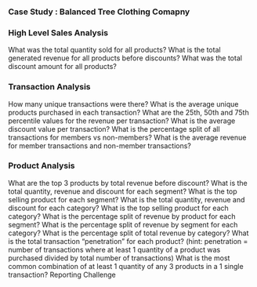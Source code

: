 ### Case Study : Balanced Tree Clothing Comapny

### High Level Sales Analysis
What was the total quantity sold for all products?
What is the total generated revenue for all products before discounts?
What was the total discount amount for all products?
### Transaction Analysis
How many unique transactions were there?
What is the average unique products purchased in each transaction?
What are the 25th, 50th and 75th percentile values for the revenue per transaction?
What is the average discount value per transaction?
What is the percentage split of all transactions for members vs non-members?
What is the average revenue for member transactions and non-member transactions?
### Product Analysis
What are the top 3 products by total revenue before discount?
What is the total quantity, revenue and discount for each segment?
What is the top selling product for each segment?
What is the total quantity, revenue and discount for each category?
What is the top selling product for each category?
What is the percentage split of revenue by product for each segment?
What is the percentage split of revenue by segment for each category?
What is the percentage split of total revenue by category?
What is the total transaction “penetration” for each product? (hint: penetration = number of transactions where at least 1 quantity of a product was purchased divided by total number of transactions)
What is the most common combination of at least 1 quantity of any 3 products in a 1 single transaction?
Reporting Challenge
